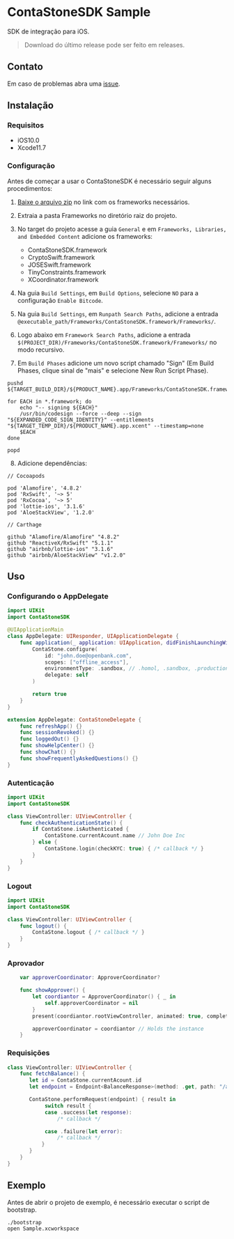 # ContaStoneSDK Sample

SDK de integração para iOS.

> Download do último release pode ser feito em releases.

## Contato

Em caso de problemas abra uma [issue](https://github.com/stone-co/conta-stone-sdk-sample-ios/issues).

## Instalação

### Requisitos

- iOS10.0
- Xcode11.7

### Configuração

Antes de começar a usar o ContaStoneSDK é necessário seguir alguns procedimentos:

1. [Baixe o arquivo zip](https://github.com/stone-co/conta-stone-sdk-sample-ios/releases/latest) no link com os frameworks necessários.

2. Extraia a pasta Frameworks no diretório raiz do projeto.

3. No target do projeto acesse a guia `General` e em `Frameworks, Libraries, and Embedded Content` adicione os frameworks:
	- ContaStoneSDK.framework
	- CryptoSwift.framework
	- JOSESwift.framework
	- TinyConstraints.framework
	- XCoordinator.framework

4. Na guia `Build Settings`, em `Build Options`, selecione `NO` para a configuração `Enable Bitcode`.

5. Na guia `Build Settings`, em `Runpath Search Paths`, adicione a entrada `@executable_path/Frameworks/ContaStoneSDK.framework/Frameworks/`.

6. Logo abaixo em `Framework Search Paths`, adicione a entrada `$(PROJECT_DIR)/Frameworks/ContaStoneSDK.framework/Frameworks/` no modo recursivo.

7. Em `Build Phases` adicione um novo script chamado "Sign" (Em Build Phases, clique sinal de "mais" e selecione New Run Script Phase).

```shell
pushd ${TARGET_BUILD_DIR}/${PRODUCT_NAME}.app/Frameworks/ContaStoneSDK.framework/Frameworks

for EACH in *.framework; do
	echo "-- signing ${EACH}"
	/usr/bin/codesign --force --deep --sign "${EXPANDED_CODE_SIGN_IDENTITY}" --entitlements "${TARGET_TEMP_DIR}/${PRODUCT_NAME}.app.xcent" --timestamp=none
	$EACH
done

popd
```

8. Adicione dependências:

```shell
// Cocoapods

pod 'Alamofire', '4.8.2'
pod 'RxSwift', '~> 5'
pod 'RxCocoa', '~> 5'
pod 'lottie-ios', '3.1.6'
pod 'AloeStackView', '1.2.0'

// Carthage

github "Alamofire/Alamofire" "4.8.2"
github "ReactiveX/RxSwift" "5.1.1"
github "airbnb/lottie-ios" "3.1.6"
github "airbnb/AloeStackView" "v1.2.0"
```

## Uso

### Configurando o AppDelegate

```swift
import UIKit
import ContaStoneSDK

@UIApplicationMain
class AppDelegate: UIResponder, UIApplicationDelegate {
	func application(_ application: UIApplication, didFinishLaunchingWithOptions launchOptions: [UIApplication.LaunchOptionsKey: Any]?) -> Bool {
		ContaStone.configure(
			id: "john.doe@openbank.com",
			scopes: ["offline_access"],
			environmentType: .sandbox, // .homol, .sandbox, .production
			delegate: self
		)

		return true
	}
}

extension AppDelegate: ContaStoneDelegate {
	func refreshApp() {}
	func sessionRevoked() {}
	func loggedOut() {}
	func showHelpCenter() {}
	func showChat() {}
	func showFrequentlyAskedQuestions() {}
}
```

### Autenticação

```swift
import UIKit
import ContaStoneSDK

class ViewController: UIViewController {
	func checkAuthenticationState() {
		if ContaStone.isAuthenticated {
			ContaStone.currentAcount.name // John Doe Inc
		} else {
			ContaStone.login(checkKYC: true) { /* callback */ }
		}
	}
}
```

### Logout

```swift
import UIKit
import ContaStoneSDK

class ViewController: UIViewController {
	func logout() {
		ContaStone.logout { /* callback */ }
	}
}
```

### Aprovador

```swift
	var approverCoordinator: ApproverCoordinator?

	func showApprover() {
        let coordiantor = ApproverCoordinator() { _ in
            self.approverCoordinator = nil
        }
        present(coordiantor.rootViewController, animated: true, completion: nil)

        approverCoordinator = coordiantor // Holds the instance
	}
```

### Requisições

```swift
class ViewController: UIViewController {
	func fetchBalance() {
	   let id = ContaStone.currentAcount.id
	   let endpoint = Endpoint<BalanceResponse>(method: .get, path: "/api/v1/accounts/\(id)/balance")

	   ContaStone.performRequest(endpoint) { result in
			switch result {
			case .success(let response):
				/* callback */

			case .failure(let error):
				/* callback */
		   }
	   }
	}
}
```

## Exemplo

Antes de abrir o projeto de exemplo, é necessário executar o script de bootstrap.

```shell
./bootstrap
open Sample.xcworkspace
```
